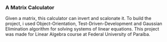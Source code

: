 <h3>A Matrix Calculator</h3>

Given a matrix, this calculator can invert and scalonate it. To build the project, i used Object-Orientation, Test-Driven-Development and Gaussian Elimination algorithm for solving systems of linear equations.
This project was made for Linear Algebra course at Federal University of Paraíba.
